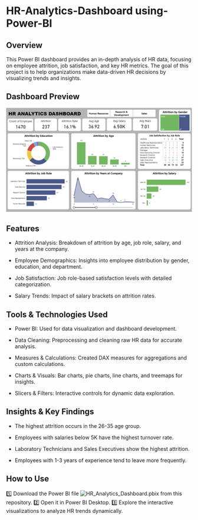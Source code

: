# HR-Analytics-Dashboard using-Power-BI

## Overview

This Power BI dashboard provides an in-depth analysis of HR data, focusing on employee attrition, job satisfaction, and key HR metrics. The goal of this project is to help organizations make data-driven HR decisions by visualizing trends and insights.

## Dashboard Preview
![HR Analytics Dashboard](https://github.com/sindhujak785/HR-Analysis-using-Power-BI-/blob/main/HR_Analysis%20Dashboard.png)

## Features

* Attrition Analysis: Breakdown of attrition by age, job role, salary, and years at the company.

* Employee Demographics: Insights into employee distribution by gender, education, and department.

* Job Satisfaction: Job role-based satisfaction levels with detailed categorization.

* Salary Trends: Impact of salary brackets on attrition rates.

## Tools & Technologies Used

* Power BI: Used for data visualization and dashboard development.

* Data Cleaning: Preprocessing and cleaning raw HR data for accurate analysis.

* Measures & Calculations: Created DAX measures for aggregations and custom calculations.

* Charts & Visuals: Bar charts, pie charts, line charts, and treemaps for insights.

* Slicers & Filters: Interactive controls for dynamic data exploration.

## Insights & Key Findings

* The highest attrition occurs in the 26-35 age group.

* Employees with salaries below 5K have the highest turnover rate.

  

* Laboratory Technicians and Sales Executives show the highest attrition.

* Employees with 1-3 years of experience tend to leave more frequently.


 ## How to Use

1️⃣ Download the Power BI file ![HR_Analytics_Dashboard.pbix](https://github.com/sindhujak785/HR-Analysis-using-Power-BI-/blob/main/HR%20Analysis%20dashboard.pbix) from this repository.
2️⃣ Open it in Power BI Desktop.
3️⃣ Explore the interactive visualizations to analyze HR trends dynamically.

